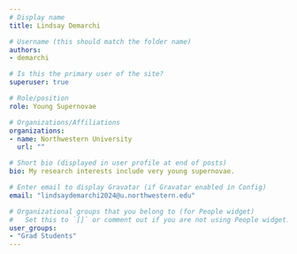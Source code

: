 ```yaml
---
# Display name
title: Lindsay Demarchi

# Username (this should match the folder name)
authors:
- demarchi

# Is this the primary user of the site?
superuser: true

# Role/position
role: Young Supernovae

# Organizations/Affiliations
organizations:
- name: Northwestern University
  url: ""

# Short bio (displayed in user profile at end of posts)
bio: My research interests include very young supernovae.

# Enter email to display Gravatar (if Gravatar enabled in Config)
email: "lindsaydemarchi2024@u.northwestern.edu"

# Organizational groups that you belong to (for People widget)
#   Set this to `[]` or comment out if you are not using People widget.
user_groups:
- "Grad Students"
---
```


